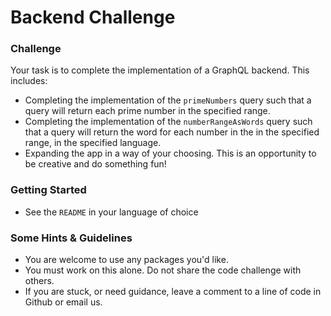 # Backend Challenge

### Challenge

Your task is to complete the implementation of a GraphQL backend. This includes:
* Completing the implementation of the `primeNumbers` query such that a query will return each prime number in the specified range.
* Completing the implementation of the `numberRangeAsWords` query such that a query will return the word for each number in the in the specified range, in the specified language.
* Expanding the app in a way of your choosing. This is an opportunity to be creative and do something fun!

### Getting Started

* See the `README` in your language of choice

### Some Hints & Guidelines

* You are welcome to use any packages you'd like.
* You must work on this alone. Do not share the code challenge with others.
* If you are stuck, or need guidance, leave a comment to a line of code in Github or email us.
